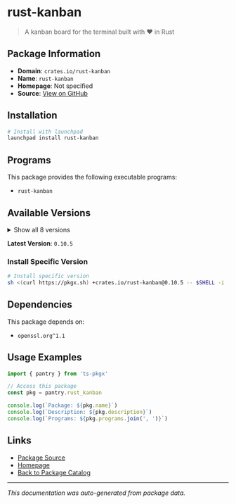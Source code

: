 # rust-kanban

> A kanban board for the terminal built with ❤️ in Rust

## Package Information

- **Domain**: `crates.io/rust-kanban`
- **Name**: `rust-kanban`
- **Homepage**: Not specified
- **Source**: [View on GitHub](https://github.com/pkgxdev/pantry/tree/main/projects/crates.io/rust-kanban/package.yml)

## Installation

```bash
# Install with launchpad
launchpad install rust-kanban
```

## Programs

This package provides the following executable programs:

- `rust-kanban`

## Available Versions

<details>
<summary>Show all 8 versions</summary>

- `0.10.5`, `0.10.4`, `0.10.3`, `0.10.2`, `0.10.1`
- `0.10.0`, `0.9.7`, `0.9.6`

</details>

**Latest Version**: `0.10.5`

### Install Specific Version

```bash
# Install specific version
sh <(curl https://pkgx.sh) +crates.io/rust-kanban@0.10.5 -- $SHELL -i
```

## Dependencies

This package depends on:

- `openssl.org^1.1`

## Usage Examples

```typescript
import { pantry } from 'ts-pkgx'

// Access this package
const pkg = pantry.rust_kanban

console.log(`Package: ${pkg.name}`)
console.log(`Description: ${pkg.description}`)
console.log(`Programs: ${pkg.programs.join(', ')}`)
```

## Links

- [Package Source](https://github.com/pkgxdev/pantry/tree/main/projects/crates.io/rust-kanban/package.yml)
- [Homepage](#)
- [Back to Package Catalog](../package-catalog.md)

---

*This documentation was auto-generated from package data.*
